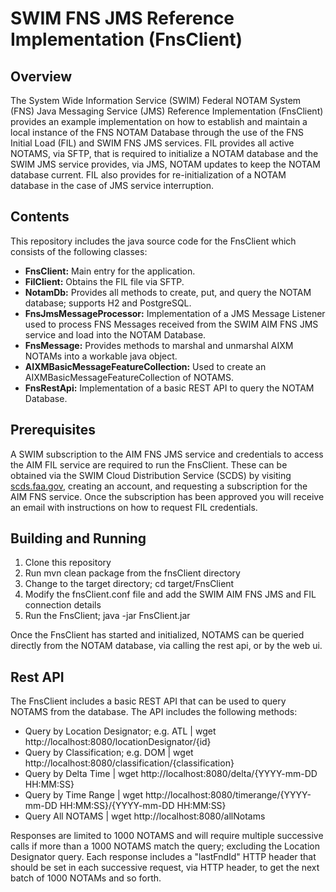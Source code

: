 # SWIM FNS JMS Reference Implementation (FnsClient)
## Overview

The System Wide Information Service (SWIM) Federal NOTAM System (FNS) Java Messaging Service (JMS) Reference Implementation (FnsClient) provides an example implementation on how to establish and maintain a local instance of the FNS NOTAM Database through the use of the FNS Initial Load (FIL) and SWIM FNS JMS services. FIL provides all active NOTAMS, via SFTP, that is required to initialize a NOTAM database and the SWIM JMS service provides, via JMS, NOTAM updates to keep the NOTAM database current. FIL also provides for re-initialization of a NOTAM database in the case of JMS service interruption.

## Contents

This repository includes the java source code for the FnsClient which consists of the following classes:

  - **FnsClient:** Main entry for the application. 
  - **FilClient:** Obtains the FIL file via SFTP.
  - **NotamDb:** Provides all methods to create, put, and query the NOTAM database; supports H2 and PostgreSQL.
  - **FnsJmsMessageProcessor:** Implementation of a JMS Message Listener used to process FNS Messages received from the SWIM AIM FNS JMS service and load into the NOTAM Database.
  - **FnsMessage:** Provides methods to marshal and unmarshal AIXM NOTAMs into a workable java object.
  - **AIXMBasicMessageFeatureCollection:** Used to create an AIXMBasicMessageFeatureCollection of NOTAMS.
  - **FnsRestApi:** Implementation of a basic REST API to query the NOTAM Database.

## Prerequisites

A SWIM subscription to the AIM FNS JMS service and credentials to access the AIM FIL service are required to run the FnsClient. These can be obtained via the SWIM Cloud Distribution Service (SCDS) by visiting [scds.faa.gov](https://scds.faa.gov), creating an account, and requesting a subscription for the AIM FNS service. Once the subscription has been approved you will receive an email with instructions on how to request FIL credentials.

## Building and Running

  1. Clone this repository
  2. Run mvn clean package from the fnsClient directory
  3. Change to the target directory; cd target/FnsClient
  4. Modify the fnsClient.conf file and add the SWIM AIM FNS JMS and FIL connection details
  5. Run the FnsClient; java -jar FnsClient.jar

Once the FnsClient has started and initialized, NOTAMS can be queried directly from the NOTAM database, via calling the rest api, or by the web ui.

## Rest API

The FnsClient includes a basic REST API that can be used to query NOTAMS from the database. The API includes the following methods:

  - Query by Location Designator; e.g. ATL | wget http://localhost:8080/locationDesignator/{id}
  - Query by Classification; e.g. DOM | wget http://localhost:8080/classification/{classification}
  - Query by Delta Time | wget http://localhost:8080/delta/{YYYY-mm-DD HH:MM:SS}
  - Query by Time Range | wget http://localhost:8080/timerange/{YYYY-mm-DD HH:MM:SS}/{YYYY-mm-DD HH:MM:SS}
  - Query All NOTAMS | wget http://localhost:8080/allNotams
  
Responses are limited to 1000 NOTAMS and will require multiple successive calls if more than a 1000 NOTAMS match the query; excluding the Location Designator query. Each response includes a "lastFndId" HTTP header that should be set in each successive request, via HTTP header, to get the next batch of 1000 NOTAMs and so forth.


